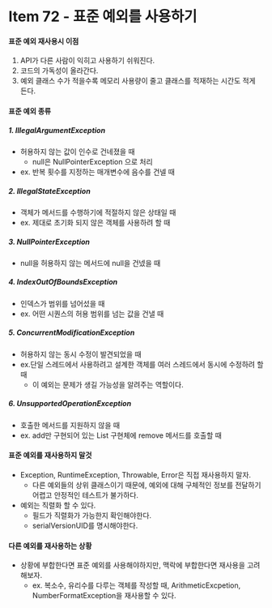 # Item 72 - 표준 예외를 사용하기

#### 표준 예외 재사용시 이점
1. API가 다른 사람이 익히고 사용하기 쉬워진다.
2. 코드의 가독성이 올라간다.
3. 예외 클래스 수가 적을수록 메모리 사용량이 줄고 클래스를 적재하는 시간도 적게 든다.

#### 표준 예외 종류
##### 1. IllegalArgumentException
* 허용하지 않는 값이 인수로 건네졌을 때
	* null은 NullPointerException 으로 처리
* ex. 반복 횟수를 지정하는 매개변수에 음수를 건넬 때
##### 2. IllegalStateException
* 객체가 메서드를 수행하기에 적절하지 않은 상태일 때
* ex. 제대로 초기화 되지 않은 객체를 사용하려 할 때
##### 3. NullPointerException
* null을 허용하지 않는 메서드에 null을 건넸을 때

##### 4. IndexOutOfBoundsException
* 인덱스가 범위를 넘어섰을 때
* ex. 어떤 시퀀스의 허용 범위를 넘는 값을 건낼 때
##### 5. ConcurrentModificationException
* 허용하지 않는 동시 수정이 발견되었을 때
* ex.단일 스레드에서 사용하려고 설계한 객체를 여러 스레드에서 동시에 수정하려 할 때
	* 이 예외는 문제가 생길 가능성을 알려주는 역할이다.
##### 6. UnsupportedOperationException
* 호출한 메서드를 지원하지 않을 때
* ex. add만 구현되어 있는 List 구현체에 remove 메서드를 호출할 때

#### 표준 예외를 재사용하지 말것
* Exception, RuntimeException, Throwable, Error은 직접 재사용하지 말자.
	* 다른 예외들의 상위 클래스이기 때문에, 예외에 대해 구체적인 정보를 전달하기 어렵고 안정적인 테스트가 불가하다.
* 예외는 직렬화 할 수 있다.
	* 필드가 직렬화가 가능한지 확인해야한다.
	* serialVersionUID를 명시해야한다.

#### 다른 예외를 재사용하는 상황
* 상황에 부합한다면 표준 예외를 사용해야하지만, 맥락에 부합한다면 재사용을 고려해보자.
	* ex. 복소수, 유리수를 다루는 객체를 작성할 때, ArithmeticExcpetion, NumberFormatException을 재사용할 수 있다.

<!--
```java

```
 -->